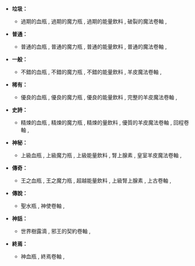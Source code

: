 - **垃圾：**
    - 過期的血瓶 , 過期的魔力瓶 , 過期的能量飲料 , 破裂的魔法卷軸 , 

- **普通：**
    - 普通的血瓶 , 普通的魔力瓶 , 普通的能量飲料 , 普通的魔法卷軸 , 

- **一般：**
    - 不錯的血瓶 , 不錯的魔力瓶 , 不錯的能量飲料 , 羊皮魔法卷軸 , 

- **稀有：**
    - 優良的血瓶 , 優良的魔力瓶 , 優良的能量飲料 , 完整的羊皮魔法卷軸 , 

- **史詩：**
    - 精煉的血瓶 , 精煉的魔力瓶 , 精煉的量飲料 , 優質的羊皮魔法卷軸 , 回程卷軸 ,

- **神秘：**
    - 上級血瓶 , 上級魔力瓶 , 上級能量飲料 , 腎上腺素 , 皇室羊皮魔法卷軸 , 

- **傳奇：**
    - 王之血瓶 , 王之魔力瓶 , 超越能量飲料 , 上級腎上腺素 , 上古卷軸 , 

- **傳說：**
    - 聖水瓶 , 神使卷軸 , 

- **神話：**
    - 世界樹露滴 , 邪王的契約卷軸 , 

- **終焉：**
    - 神血瓶 , 終焉卷軸 , 